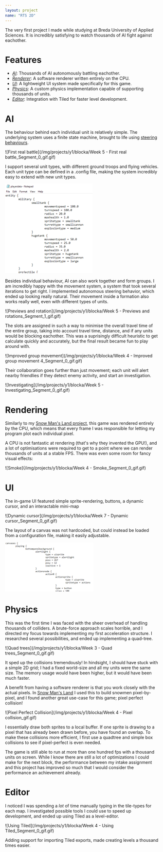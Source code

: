 ```yaml
---
layout: project
name: "RTS 2D"
---
```


The very first project I made while studying at Breda University of Applied Sciences.
It is incredibly satisfying to watch thousands of AI fight against eachother.

# Features

- *[AI](#ai)*: Thousands of AI autonomously battling eachother.
- *[Renderer](#renderer)*: A software renderer written entirely on the CPU.
- *[UI](#ui)*: A lightweight UI system made specifically for this game.
- *[Physics](#physics)*: A custom physics implementation capable of supporting thousands of units.
- *[Editor](#editor)*: Integration with Tiled for faster level development.

# AI

The behaviour behind each individual unit is relatively simple. The underlying system uses a finite state machine, brought to life using [steering behaviours](https://www.red3d.com/cwr/steer/).

![First real battle](/img/projects/y1/blocka/Week 5 - First real battle_Segment_0_gif.gif)

I support several unit types, with different ground troops and flying vehicles. Each unit type can be defined in a .config file, making the system incredibly easy to extend with new unit types.

![](/img/projects/y1/blocka/aiconfig.png)

Besides individual behaviour, AI can also work together and form groups. I am incredibly happy with the movement system, a system that took several iterations to get right. I implemented autonomous steering behavior, which ended up looking really natural. Their movement inside a formation also works really well, even with different types of units.

![Previews and rotation](/img/projects/y1/blocka/Week 5 - Previews and rotations_Segment_1_gif.gif)

The slots are assigned in such a way to minimise the overall travel time of the entire group, taking into account travel time, distance, and if any units would be blocking eachother. This was a suprisingly difficult heuristic to get calculate quickly and accurately, but the final result became fun to play around with.

![Improved group movement](/img/projects/y1/blocka/Week 4 - Improved group movement 4_Segment_0_gif.gif)

Their collaboration goes further than just movement; each unit will alert nearby friendlies if they detect enemy activity, and start an investigation.

![Investigating](/img/projects/y1/blocka/Week 5 - Investigating_Segment_0_gif.gif)

# Rendering

Similarly to my [Snow Man's Land project](/projects/snow-mans-land.html), this game was rendered entirely by the CPU, which means that every frame I was responsible for letting my program plot each individual pixel. 

A CPU is not fantastic at rendering (that's why they invented the GPU!), and a lot of optimisations were required to get to a point where we can render thousands of units at a stable FPS. There was even some room for fancy visual effects:

![Smoke](/img/projects/y1/blocka/Week 4 - Smoke_Segment_0_gif.gif)

# UI

The in-game UI featured simple sprite-rendering, buttons, a dynamic cursor, and an interactable mini-map

![Dynamic cursor](/img/projects/y1/blocka/Week 7 - Dynamic cursor_Segment_0_gif.gif)

The layout of a canvas was not hardcoded, but could instead be loaded from a configuration file, making it easily adjustable.

![](/img/projects/y1/blocka/uiconfig.png)

# Physics

This was the first time I was faced with the sheer overhead of handling thousands of colliders. A brute-force approach scales horrible, and I directed my focus towards implementing my first acceleration structure. I researched several possibilities, and ended up implementing a quad-tree.

![Quad trees](/img/projects/y1/blocka/Week 3 - Quad trees_Segment_0_gif.gif)

It sped up the collisions tremendously! In hindsight, I should have stuck with a simple 2D grid; I had a fixed world-size and all my units were the same size. The memory usage would have been higher, but it would have been much faster.

A benefit from having a software renderer is that you work closely with the actual pixels. In [Snow Man's Land](/projects/snow-mans-land.html) I used this to build snowmen pixel-by-pixel, and I found another great use-case for this game; pixel perfect collision!

![Pixel Perfect Collision](/img/projects/y1/blocka/Week 4 - Pixel collision_gif.gif)

I essentially draw both sprites to a local buffer. If one sprite is drawing to a pixel that has already been drawn before, you have found an overlap. To make these collisions more efficient, I first use a quadtree and simple box collisions to see if pixel-perfect is even needed.

The game is still able to run at more than one hundred fps with a thousand units on screen. While I know there are still a lot of optimizations I could make for the next block, the performance between my intake assignment and this project has improved so much that I would consider the performance an achievement already.

# Editor

I noticed I was spending a *lot* of time manually typing in the tile-types for each map. I investigated possible tools I could use to speed up development, and ended up using Tiled as a level-editor.

![Using Tiled](/img/projects/y1/blocka/Week 4 - Using Tiled_Segment_0_gif.gif)

Adding support for importing Tiled exports, made creating levels a thousand times easier.


